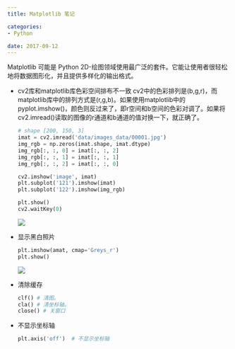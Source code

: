 ```yaml
---
title: Matplotlib 笔记

categories:
- Python

date: 2017-09-12
---
```


Matplotlib 可能是 Python 2D-绘图领域使用最广泛的套件。它能让使用者很轻松地将数据图形化，并且提供多样化的输出格式。

<!-- more -->

- cv2库和matplotlib库色彩空间排布不一致
	cv2中的色彩排列是(b,g,r)，而matplotlib库中的排列方式是(r,g,b)。如果使用matplotlib中的pyplot.imshow()，颜色则反过来了，即r空间和b空间的色彩对调了。如果将cv2.imread()读取的图像的r通道和b通道的值对换一下，就正确了。
	```python
	# shape [200, 150, 3]
	imat = cv2.imread('data/images_data/00001.jpg')
	img_rgb = np.zeros(imat.shape, imat.dtype)
	img_rgb[:, :, 0] = imat[:, :, 2]
	img_rgb[:, :, 1] = imat[:, :, 1]
	img_rgb[:, :, 2] = imat[:, :, 0]

	cv2.imshow('image', imat)
	plt.subplot('121').imshow(imat)
	plt.subplot('122').imshow(img_rgb)

	plt.show()
	cv2.waitKey(0)
	```
	![](01.png)

	

- 显示黑白照片
	```python
	plt.imshow(amat, cmap='Greys_r')
	plt.show()
	```
	![](02.png)

- 清除缓存
	```python
	clf() # 清图。
	cla() # 清坐标轴。
	close() # 关窗口
	```

- 不显示坐标轴
	```python
	plt.axis('off')  # 不显示坐标轴
	```